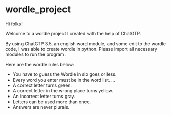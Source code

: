 # wordle_project

Hi folks! 

Welcome to a wordle project I created with the help of ChatGTP. 

By using ChatGTP 3.5, an english word module, and some edit to the wordle code, I was able to create wordle in python. Please import all necessary modules to run the program. 

Here are the wordle rules below:
- You have to guess the Wordle in six goes or less.
- Every word you enter must be in the word list. ...
- A correct letter turns green.
- A correct letter in the wrong place turns yellow.
- An incorrect letter turns gray.
- Letters can be used more than once.
- Answers are never plurals.

